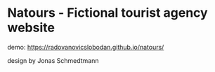 # Natours - Fictional tourist agency website

demo: https://radovanovicslobodan.github.io/natours/

design by Jonas Schmedtmann
